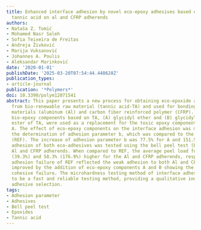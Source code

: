 ```yaml
---
title: Enhanced interface adhesion by novel eco-epoxy adhesives based on the modified
  tannic acid on al and CFRP adherends
authors:
- Nataša Z. Tomić
- Mohamed Nasr Saleh
- Sofia Teixeira de Freitas
- Andreja Živković
- Marija Vuksanović
- Johannes A. Poulis
- Aleksandar Marinković
date: '2020-01-01'
publishDate: '2025-03-20T07:54:44.448628Z'
publication_types:
- article-journal
publication: '*Polymers*'
doi: 10.3390/polym12071541
abstract: This paper presents a new process for obtaining eco-epoxide adhesives synthesized
  from bio-renewable raw material (tannic acid-TA) and used for bonding lightweight
  materials (aluminum (Al) and carbon fiber reinforced polymer (CFRP). Two synthesized
  bio-epoxy components based on TA, (A) glycidyl ether and (B) glycidyl phosphate
  ester of TA, were used as a replacement for the toxic epoxy component based on Bisphenol
  A. The effect of eco-epoxy components on the interface adhesion was measured by
  the determination of adhesion parameter b, which was compared to the reference epoxy
  (REF). The increase of adhesion parameter b was 77.5% for A and 151.5% for B. The
  adhesion of both eco-adhesives was tested using the bell peel test (BPT) with the
  Al and CFRP adherends. When compared to REF, the average peel load for B was 17.6%
  (39.3%) and 58.3% (176.9%) higher for the Al and CFRP adherends, respectively. Complete
  adhesion failure of REF reflected the weak adhesion to both Al and CFRP, which was
  improved by the addition of eco-epoxy components A and B showing the presence of
  cohesive failure. The microhardness testing method of interface adhesion was proven
  to be a fast and reliable testing method, providing a qualitative indication in
  adhesive selection.
tags:
- Adhesion parameter
- Adhesives
- Bell peel test
- Epoxides
- Tannic acid
---
```

